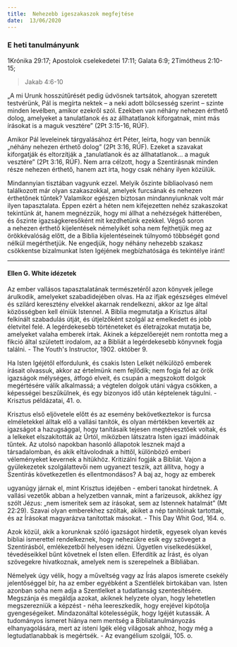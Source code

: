 ```yaml
---
title:  Nehezebb igeszakaszok megfejtése
date:  13/06/2020
---
```


### E heti tanulmányunk
1Krónika 29:17; Apostolok cselekedetei 17:11; Galata 6:9; 2Timótheus 2:10-15;

> <p></p>
> Jakab 4:6-10

„A mi Urunk hosszútűrését pedig üdvösnek tartsátok, ahogyan szeretett testvérünk, Pál is megírta nektek – a neki adott bölcsesség szerint – szinte minden levélben, amikor ezekről szól. Ezekben van néhány nehezen érthető dolog, amelyeket a tanulatlanok és az állhatatlanok kiforgatnak, mint más írásokat is a maguk vesztére” (2Pt 3:15-16, RÚF).

Amikor Pál leveleinek tárgyalásához ért Péter, leírta, hogy van bennük „néhány nehezen érthető dolog” (2Pt 3:16, RÚF). Ezeket a szavakat kiforgatják és eltorzítják a „tanulatlanok és az állhatatlanok… a maguk vesztére” (2Pt 3:16, RÚF). Nem arra célzott, hogy a Szentírásnak minden része nehezen érthető, hanem azt írta, hogy csak néhány ilyen közülük.

Mindannyian tisztában vagyunk ezzel. Melyik őszinte bibliaolvasó nem találkozott már olyan szakaszokkal, amelyek furcsának és nehezen érthetőnek tűntek? Valamikor egészen biztosan mindannyiunknak volt már ilyen tapasztalata. Éppen ezért a héten nem kifejezetten nehéz szakaszokat tekintünk át, hanem megnézzük, hogy mi állhat a nehézségek hátterében, és őszinte igazságkeresőként mit kezdhetünk ezekkel. Végső soron a nehezen érthető kijelentések némelyikét soha nem fejthetjük meg az örökkévalóság előtt, de a Biblia kijelentéseinek túlnyomó többségét gond nélkül megérthetjük. Ne engedjük, hogy néhány nehezebb szakasz csökkentse bizalmunkat Isten Igéjének megbízhatósága és tekintélye iránt!

---

#### Ellen G. White idézetek

Az ember vallásos tapasztalatának természetéről azon könyvek jellege árulkodik, amelyeket szabadidejében olvas. Ha az ifjak egészséges elmével és szilárd keresztény elvekkel akarnak rendelkezni, akkor az Ige által közösségben kell élniük Istennel. A Biblia megmutatja a Krisztus által felkínált szabadulás útját, és útjelzőként szolgál az emelkedett és jobb életvitel felé. A legérdekesebb történeteket és életrajzokat mutatja be, amelyeket valaha emberek írtak. Akinek a képzelőerejét nem rontotta meg a fikció által született irodalom, az a Bibliát a legérdekesebb könyvnek fogja találni. - The Youth's Instructor, 1902. október 9.

Ha Isten Igéjétől elfordulunk, és csakis Isten Lelkét nélkülöző emberek írásait olvassuk, akkor az értelmünk nem fejlődik; nem fogja fel az örök igazságok mélységes, átfogó elveit, és csupán a megszokott dolgok megértésére válik alkalmassá; a végtelen dolgok utáni vágya csökken, a képességei beszűkülnek, és egy bizonyos idő után képtelenek tágulni. - Krisztus példázatai, 41. o.

Krisztus első eljövetele előtt és az esemény bekövetkeztekor is furcsa elméletekkel álltak elő a vallási tanítók, és olyan mértékben keverték az igazságot a hazugsággal, hogy tanításaik tejesen megtévesztőek voltak, és a lelkeket elszakították az Úrtól, miközben látszatra Isten igazi imádóinak tűntek. Az utolsó napokban hasonló állapotok lesznek majd a társadalomban, és akik eltávolodnak a hittől, különböző emberi véleményeket kevernek a hitükhöz. Kritizálni fogják a Bibliát. Vajon a gyülekezetek szolgálattevői nem ugyanezt teszik, azt állítva, hogy a Szentírás következetlen és ellentmondásos? A baj az, hogy az emberek

ugyanúgy járnak el, mint Krisztus idejében - emberi tanokat hirdetnek. A vallási vezetők abban a helyzetben vannak, mint a farizeusok, akikhez így szólt Jézus: „nem ismeritek sem az írásokat, sem az Istennek hatalmát” (Mt 22:29). Szavai olyan emberekhez szóltak, akiket a nép tanítóinak tartottak, és az Írásokat magyarázva tanítottak másokat. - This Day Whit God, 164. o.

Azok közül, akik a korunknak szóló igazságot hirdetik, egyesek olyan kevés bibliai ismerettel rendelkeznek, hogy nehezükre esik egy szöveget a Szentírásból, emlékezetből helyesen idézni. Ügyetlen viselkedésükkel, tévedéseikkel bűnt követnek el Isten ellen. Elferdítik az Írást, és olyan szövegekre hivatkoznak, amelyek nem is szerepelnek a Bibliában.

Némelyek úgy vélik, hogy a műveltség vagy az Írás alapos ismerete csekély jelentőséggel bír, ha az ember egyébként a Szentlélek birtokában van. Isten azonban soha nem adja a Szentlelket a tudatlanság szentesítésére. Megszánja és megáldja azokat, akiknek helyzete olyan, hogy lehetetlen megszerezniük a képzést - néha leereszkedik, hogy erejével kipótolja gyengeségeiket. Mindazonáltal kötelességük, hogy Igéjét kutassák. A tudományos ismeret hiánya nem mentség a Bibliatanulmányozás elhanyagolására, mert az isteni Igék elég világosak ahhoz, hogy még a legtudatlanabbak is megértsék. - Az evangélium szolgái, 105. o.

